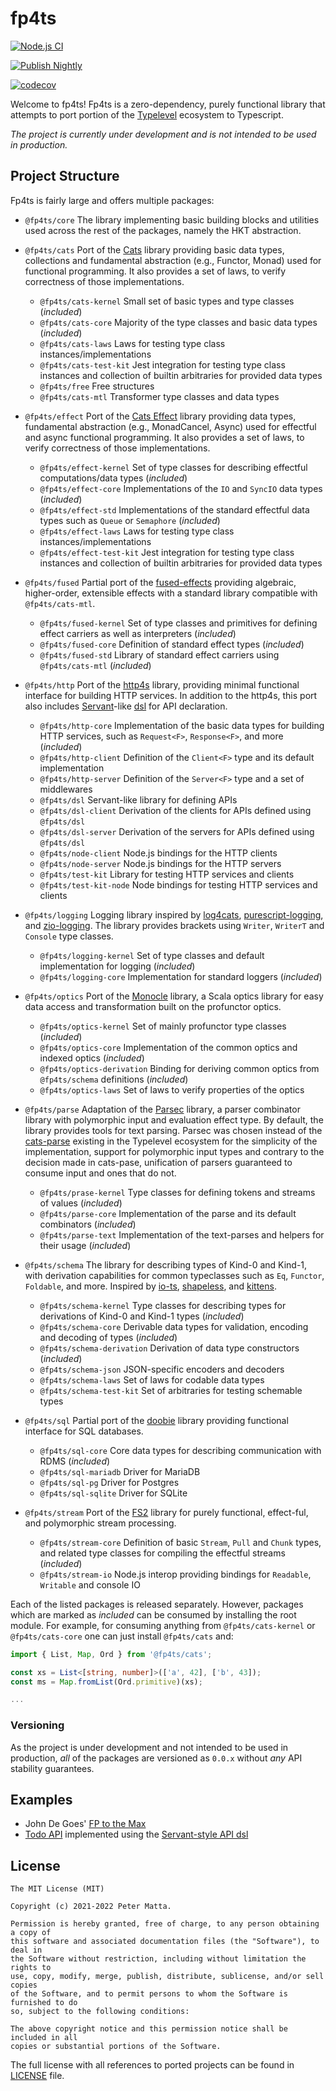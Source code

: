 # fp4ts

[![Node.js CI](https://github.com/mattapet/fp4ts/actions/workflows/build.yml/badge.svg)](https://github.com/fp4ts/fp4ts/actions/workflows/build.yml)

[![Publish Nightly](https://github.com/fp4ts/fp4ts/actions/workflows/publish-nightly.yml/badge.svg?branch=master)](https://github.com/fp4ts/fp4ts/actions/workflows/publish-nightly.yml)

[![codecov](https://codecov.io/gh/fp4ts/fp4ts/branch/master/graph/badge.svg?token=wXOEoz3yOm)](https://codecov.io/gh/fp4ts/fp4ts)

Welcome to fp4ts! Fp4ts is a zero-dependency, purely functional library that
attempts to port portion of the [Typelevel](https://typelevel.org/) ecosystem
to Typescript.

_The project is currently under development and is not intended to be used in
production._

## Project Structure

Fp4ts is fairly large and offers multiple packages:

- `@fp4ts/core` The library implementing basic building blocks and utilities
used across the rest of the packages, namely the HKT abstraction.

- `@fp4ts/cats` Port of the [Cats](https://github.com/typelevel/cats) library
providing basic data types, collections and fundamental abstraction (e.g.,
Functor, Monad) used for functional programming. It also provides a set of laws,
to verify correctness of those implementations.

  - `@fp4ts/cats-kernel` Small set of basic types and type classes (_included_)
  - `@fp4ts/cats-core` Majority of the type classes and basic data types (_included_) 
  - `@fp4ts/cats-laws` Laws for testing type class instances/implementations
  - `@fp4ts/cats-test-kit` Jest integration for testing type class instances and collection of builtin arbitraries for provided data types
  - `@fp4ts/free` Free structures
  - `@fp4ts/cats-mtl` Transformer type classes and data types


- `@fp4ts/effect` Port of the [Cats Effect](https://github.com/typelevel/cats-effect)
library providing data types, fundamental abstraction (e.g., MonadCancel, Async)
used for effectful and async functional programming. It also provides a set of
laws, to verify correctness of those implementations.

  - `@fp4ts/effect-kernel` Set of type classes for describing effectful computations/data types (_included_)
  - `@fp4ts/effect-core` Implementations of the `IO` and `SyncIO` data types (_included_)
  - `@fp4ts/effect-std` Implementations of the standard effectful data types such as `Queue` or `Semaphore` (_included_)
  - `@fp4ts/effect-laws` Laws for testing type class instances/implementations
  - `@fp4ts/effect-test-kit` Jest integration for testing type class instances and collection of builtin arbitraries for provided data types

- `@fp4ts/fused` Partial port of the [fused-effects](https://hackage.haskell.org/package/fused-effects) providing algebraic, higher-order, extensible effects with a standard library compatible with `@fp4ts/cats-mtl`.

  - `@fp4ts/fused-kernel` Set of type classes and primitives for defining effect carriers as well as interpreters (_included_)
  - `@fp4ts/fused-core` Definition of standard effect types (_included_)
  - `@fp4ts/fused-std` Library of standard effect carriers using `@fp4ts/cats-mtl` (_included_)

- `@fp4ts/http` Port of the [http4s](https://github.com/http4s/http4s) library,
providing minimal functional interface for building HTTP services. In addition
to the http4s, this port also includes [Servant](https://haskell-servant.github.io/)-like [dsl](./packages/http/dsl) for API declaration.

  - `@fp4ts/http-core` Implementation of the basic data types for building HTTP services, such as `Request<F>`, `Response<F>`, and more (_included_)
  - `@fp4ts/http-client` Definition of the `Client<F>` type and its default implementation
  - `@fp4ts/http-server` Definition of the `Server<F>` type and a set of middlewares
  - `@fp4ts/dsl` Servant-like library for defining APIs
  - `@fp4ts/dsl-client` Derivation of the clients for APIs defined using `@fp4ts/dsl`
  - `@fp4ts/dsl-server` Derivation of the servers for APIs defined using `@fp4ts/dsl`
  - `@fp4ts/node-client` Node.js bindings for the HTTP clients
  - `@fp4ts/node-server` Node.js bindings for the HTTP servers
  - `@fp4ts/test-kit` Library for testing HTTP services and clients
  - `@fp4ts/test-kit-node` Node bindings for testing HTTP services and clients


- `@fp4ts/logging` Logging library inspired by [log4cats](https://github.com/typelevel/log4cats),
[purescript-logging](https://github.com/rightfold/purescript-logging),
and [zio-logging](https://github.com/zio/zio-logging). The library provides
brackets using `Writer`, `WriterT` and `Console` type classes.

  - `@fp4ts/logging-kernel` Set of type classes and default implementation for logging (_included_)
  - `@fp4ts/logging-core` Implementation for standard loggers (_included_)


- `@fp4ts/optics` Port of the [Monocle](https://github.com/optics-dev/Monocle) library,
a Scala optics library for easy data access and transformation built on the profunctor optics.

  - `@fp4ts/optics-kernel` Set of mainly profunctor type classes (_included_)
  - `@fp4ts/optics-core` Implementation of the common optics and indexed optics (_included_)
  - `@fp4ts/optics-derivation` Binding for deriving common optics from `@fp4ts/schema` definitions (_included_)
  - `@fp4ts/optics-laws` Set of laws to verify properties of the optics


- `@fp4ts/parse` Adaptation of the [Parsec](https://hackage.haskell.org/package/parsec-3.1.15.0/docs/Text-Parsec.html) library,
a parser combinator library with polymorphic input and evaluation effect type.
By default, the library provides tools for text parsing. Parsec was chosen instead
of the [cats-parse](https://github.com/typelevel/cats-parse/) existing in the Typelevel
ecosystem for the simplicity of the implementation, support for polymorphic input types
and contrary to the decision made in cats-pase, unification of parsers guaranteed
to consume input and ones that do not.

  - `@fp4ts/prase-kernel` Type classes for defining tokens and streams of values (_included_)
  - `@fp4ts/parse-core` Implementation of the parse and its default combinators (_included_)
  - `@fp4ts/parse-text` Implementation of the text-parses and helpers for their usage (_included_)


- `@fp4ts/schema` The library for describing types of Kind-0 and Kind-1, with
derivation capabilities for common typeclasses such as `Eq`, `Functor`, `Foldable`, and more.
Inspired by [io-ts](https://github.com/gcanti/io-ts), [shapeless](https://github.com/milessabin/shapeless), and [kittens](https://github.com/typelevel/kittens).

  - `@fp4ts/schema-kernel` Type classes for describing types for derivations of Kind-0 and Kind-1 types (_included_)
  - `@fp4ts/schema-core` Derivable data types for validation, encoding and decoding of types (_included_)
  - `@fp4ts/schema-derivation` Derivation of data type constructors (_included_)
  - `@fp4ts/schema-json` JSON-specific encoders and decoders
  - `@fp4ts/schema-laws` Set of laws for codable data types
  - `@fp4ts/schema-test-kit` Set of arbitraries for testing schemable types


- `@fp4ts/sql` Partial port of the [doobie](https://github.com/tpolecat/doobie) library
providing functional interface for SQL databases.

  - `@fp4ts/sql-core` Core data types for describing communication with RDMS (_included_)
  - `@fp4ts/sql-mariadb` Driver for MariaDB
  - `@fp4ts/sql-pg` Driver for Postgres
  - `@fp4ts/sql-sqlite` Driver for SQLite


- `@fp4ts/stream` Port of the [FS2](https://github.com/typelevel/fs2) library
for purely functional, effect-ful, and polymorphic stream processing.

  - `@fp4ts/stream-core` Definition of basic `Stream`, `Pull` and `Chunk` types, and related type classes for compiling the effectful streams (_included_)
  - `@fp4ts/stream-io` Node.js interop providing bindings for `Readable`, `Writable` and console IO

Each of the listed packages is released separately. However, packages which are
marked as _included_ can be consumed by installing the root module. For example,
for consuming anything from `@fp4ts/cats-kernel` or `@fp4ts/cats-core` one can
just install `@fp4ts/cats` and:

```typescript
import { List, Map, Ord } from '@fp4ts/cats';

const xs = List<[string, number]>(['a', 42], ['b', 43]);
const ms = Map.fromList(Ord.primitive)(xs);

...
```

### Versioning

As the project is under development and not intended to be used in production,
_all_ of the packages are versioned as `0.0.x` without _any_ API stability guarantees.

## Examples

- John De Goes' [FP to the Max](./packages/examples/fp-to-the-max/src/program.ts)
- [Todo API](./packages/examples/todo-api/) implemented using the [Servant-style
API dsl](./packages/examples/todo-api/src/api)

## License

```
The MIT License (MIT)

Copyright (c) 2021-2022 Peter Matta.

Permission is hereby granted, free of charge, to any person obtaining a copy of
this software and associated documentation files (the "Software"), to deal in
the Software without restriction, including without limitation the rights to
use, copy, modify, merge, publish, distribute, sublicense, and/or sell copies
of the Software, and to permit persons to whom the Software is furnished to do
so, subject to the following conditions:

The above copyright notice and this permission notice shall be included in all
copies or substantial portions of the Software.
```

The full license with all references to ported projects can be found in [LICENSE](/LICENSE) file.
